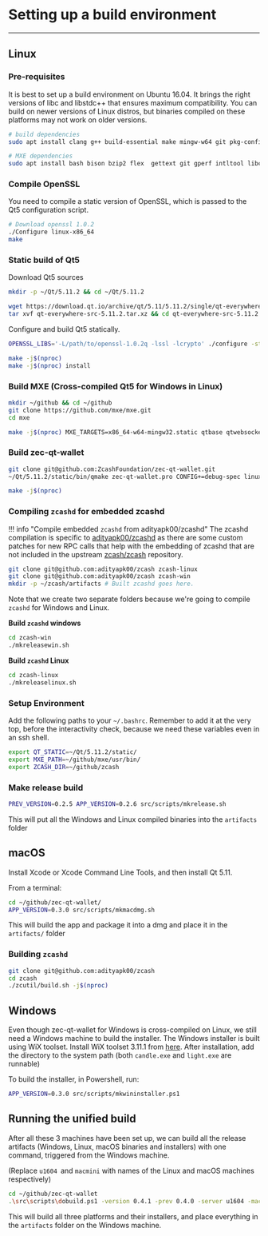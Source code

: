 # Setting up a build environment
---

## Linux

### Pre-requisites

It is best to set up a build environment on Ubuntu 16.04. It brings the right versions of libc and libstdc++ that ensures maximum compatibility. You can build on newer versions of Linux distros, but binaries compiled on these platforms may not work on older versions.

``` bash
# build dependencies
sudo apt install clang g++ build-essential make mingw-w64 git pkg-config libc6-dev m4 g++-multilib autoconf libtool-bin ncurses-dev unzip python python-zmq zlib1g-dev wget curl bsdmainutils automake libgl1-mesa-dev libglu1-mesa-dev libfontconfig1-dev autopoint libssl-dev

# MXE dependencies
sudo apt install bash bison bzip2 flex  gettext git gperf intltool libc6-dev-i386 libgdk-pixbuf2.0-dev libltdl-dev  libtool-bin libxml-parser-perl make openssl p7zip-full patch perl pkg-config python ruby sed unzip wget xz-utils

```

### Compile OpenSSL

You need to compile a static version of OpenSSL, which is passed to the Qt5 configuration script.

``` bash
# Download openssl 1.0.2
./Configure linux-x86_64
make
```

### Static build of Qt5

Download Qt5 sources

``` bash
mkdir -p ~/Qt/5.11.2 && cd ~/Qt/5.11.2

wget https://download.qt.io/archive/qt/5.11/5.11.2/single/qt-everywhere-src-5.11.2.tar.xz
tar xvf qt-everywhere-src-5.11.2.tar.xz && cd qt-everywhere-src-5.11.2
```

Configure and build Qt5 statically.

``` bash
OPENSSL_LIBS='-L/path/to/openssl-1.0.2q -lssl -lcrypto' ./configure -static -prefix ~/Qt/5.11.2/static  -skip qtlocation -skip qtmacextras -skip qtpurchasing -skip qtscript -skip qtsensors -skip qtserialbus -skip qtserialport -skip qtspeech -skip qtdatavis3d -skip qtdoc -skip qtcharts -skip qtdeclarative -skip qt3d -skip qtwebengine -skip qtandroidextras -skip qtwebview -skip qtgamepad -skip qtquickcontrols -skip qtquickcontrols2 -skip qtremoteobjects -skip qtwebview -skip qtwebchannel -skip qtwebglplugin  -nomake examples -nomake tests -qt-zlib -qt-libpng -qt-xcb -qt-xkbcommon -feature-fontconfig -no-feature-getentropy  -release -openssl-linked -opensource

make -j$(nproc)
make -j$(nproc) install
```


### Build MXE (Cross-compiled Qt5 for Windows in Linux)

``` bash
mkdir ~/github && cd ~/github
git clone https://github.com/mxe/mxe.git
cd mxe

make -j$(nproc) MXE_TARGETS=x86_64-w64-mingw32.static qtbase qtwebsockets
```

### Build zec-qt-wallet

``` bash
git clone git@github.com:ZcashFoundation/zec-qt-wallet.git
~/Qt/5.11.2/static/bin/qmake zec-qt-wallet.pro CONFIG+=debug-spec linux-clang

make -j$(nproc)
```

### Compiling `zcashd` for embedded zcashd

!!! info "Compile embedded `zcashd` from adityapk00/zcashd"
    The zcashd compilation is specific to [adityapk00/zcashd](https://github.com/adityapk00/zcash) as there are some custom patches for new RPC calls that help with the embedding of zcashd that are not included in the upstream [zcash/zcash](https://github.com/zcash/zcash) repository.

``` bash
git clone git@github.com:adityapk00/zcash zcash-linux
git clone git@github.com:adityapk00/zcash zcash-win
mkdir -p ~/zcash/artifacts # Built zcashd goes here.
```

Note that we create two separate folders because we're going to compile `zcashd` for Windows and Linux. 

**Build `zcashd` windows**

``` bash
cd zcash-win
./mkreleasewin.sh
```

**Build `zcashd` Linux**

``` bash
cd zcash-linux
./mkreleaselinux.sh
```

### Setup Environment

Add the following paths to your `~/.bashrc`. Remember to add it at the very top, before the interactivity check, because we need these variables even in an ssh shell.

``` bash
export QT_STATIC=~/Qt/5.11.2/static/
export MXE_PATH=~/github/mxe/usr/bin/
export ZCASH_DIR=~/github/zcash
```

### Make release build

``` bash
PREV_VERSION=0.2.5 APP_VERSION=0.2.6 src/scripts/mkrelease.sh
```

This will put all the Windows and Linux compiled binaries into the `artifacts` folder

## macOS

Install Xcode or Xcode Command Line Tools, and then install Qt 5.11.

From a terminal:

``` bash
cd ~/github/zec-qt-wallet/
APP_VERSION=0.3.0 src/scripts/mkmacdmg.sh
```
This will build the app and package it into a dmg and place it in the `artifacts/` folder

### Building `zcashd`

``` bash
git clone git@github.com:adityapk00/zcash
cd zcash 
./zcutil/build.sh -j$(nproc)
```

## Windows

Even though zec-qt-wallet for Windows is cross-compiled on Linux, we still need a Windows machine to build the installer. The Windows installer is built using WiX toolset. Install WiX toolset 3.11.1 from [here](http://wixtoolset.org/releases/). After installation, add the directory to the system path (both `candle.exe` and `light.exe` are runnable)

To build the installer, in Powershell, run:

``` bash
APP_VERSION=0.3.0 src/scripts/mkwininstaller.ps1
```

## Running the unified build

After all these 3 machines have been set up, we can build all the release artifacts (Windows, Linux, macOS binaries and installers) with one command, triggered from the Windows machine.

(Replace `u1604 `and `macmini` with names of the Linux and macOS machines respectively)

``` bash
cd ~/github/zec-qt-wallet
.\src\scripts\dobuild.ps1 -version 0.4.1 -prev 0.4.0 -server u1604 -macserver macmini
```

This will build all three platforms and their installers, and place everything in the `artifacts` folder on the Windows machine.